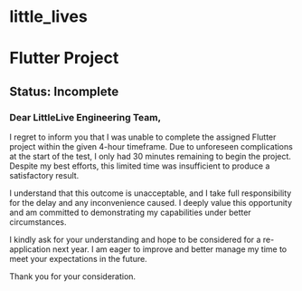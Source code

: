 # little_lives

# Flutter Project

## Status: Incomplete

### Dear LittleLive Engineering Team,

I regret to inform you that I was unable to complete the assigned Flutter project within the given 4-hour timeframe. Due to unforeseen complications at the start of the test, I only had 30 minutes remaining to begin the project. Despite my best efforts, this limited time was insufficient to produce a satisfactory result.

I understand that this outcome is unacceptable, and I take full responsibility for the delay and any inconvenience caused. I deeply value this opportunity and am committed to demonstrating my capabilities under better circumstances.

I kindly ask for your understanding and hope to be considered for a re-application next year. I am eager to improve and better manage my time to meet your expectations in the future.

Thank you for your consideration.

